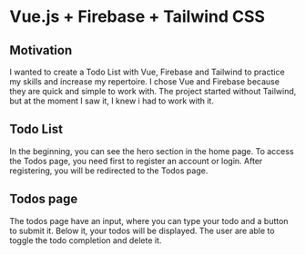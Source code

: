 # Vue.js + Firebase + Tailwind CSS

## Motivation
I wanted to create a Todo List with Vue, Firebase and Tailwind to 
practice my skills and increase my repertoire.
I chose Vue and Firebase because they are quick and simple to work with.
The project started without Tailwind, but at the moment I saw it,
I knew i had to work with it.

## Todo List
In the beginning, you can see the hero section in the home page.
To access the Todos page, you need first to register an account or login.
After registering, you will be redirected to the Todos page.

## Todos page
The todos page have an input, where you can type your todo and a button to submit it.
Below it, your todos will be displayed. The user are able to toggle the todo completion
and delete it.
